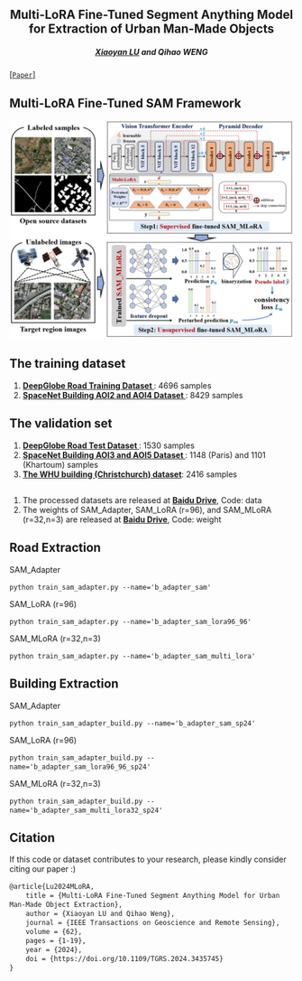 <h2 align="center">Multi-LoRA Fine-Tuned Segment Anything Model for Extraction of Urban Man-Made Objects </h2>

<h5 align="center"> <a href="https://scholar.google.com/citations?user=MDA37NMAAAAJ&hl=zh-CN">Xiaoyan LU</a> and
<a>Qihao WENG</a></h5>


[[`Paper`](https://ieeexplore.ieee.org/abstract/document/10637992)] 


## Multi-LoRA Fine-Tuned SAM Framework

<div align="center">
  <img src="./img/SAM_LoRA.png?raw=true">
</div>

## The training dataset

1. [<b>DeepGlobe Road Training Dataset </b>](https://competitions.codalab.org/competitions/18467#participate-get_data): 4696 samples
2. [<b>SpaceNet Building AOI2 and AOI4 Dataset </b>](https://spacenet.ai/spacenet-buildings-dataset-v2/): 8429 samples

## The validation set

1. [<b>DeepGlobe Road Test Dataset </b>](https://competitions.codalab.org/competitions/18467#participate-get_data): 1530 samples
2. [<b>SpaceNet Building AOI3 and AOI5 Dataset </b>](https://spacenet.ai/spacenet-buildings-dataset-v2/): 1148 (Paris) and 1101 (Khartoum) samples
3. [<b>The WHU building (Christchurch) dataset</b>](http://gpcv.whu.edu.cn/data/building_dataset.html): 2416 samples

## 
1. The processed datasets are released at [<b>Baidu Drive</b>](), Code: data
2. The weights of SAM_Adapter, SAM_LoRA (r=96), and SAM_MLoRA (r=32,n=3) are released at [<b>Baidu Drive</b>](), Code: weight

## Road Extraction

SAM_Adapter
```
python train_sam_adapter.py --name='b_adapter_sam'
```

SAM_LoRA (r=96) 
```
python train_sam_adapter.py --name='b_adapter_sam_lora96_96'
```

SAM_MLoRA (r=32,n=3)
```
python train_sam_adapter.py --name='b_adapter_sam_multi_lora'
```

## Building Extraction

SAM_Adapter
```
python train_sam_adapter_build.py --name='b_adapter_sam_sp24'
```

SAM_LoRA (r=96) 
```
python train_sam_adapter_build.py --name='b_adapter_sam_lora96_96_sp24'
```

SAM_MLoRA (r=32,n=3)
```
python train_sam_adapter_build.py --name='b_adapter_sam_multi_lora32_sp24'
```


## Citation
If this code or dataset contributes to your research, please kindly consider citing our paper :)
```
@article{Lu2024MLoRA,
    title = {Multi-LoRA Fine-Tuned Segment Anything Model for Urban Man-Made Object Extraction},
    author = {Xiaoyan LU and Qihao Weng},
    journal = {IEEE Transactions on Geoscience and Remote Sensing},
    volume = {62},
    pages = {1-19},
    year = {2024},
    doi = {https://doi.org/10.1109/TGRS.2024.3435745}
}
```
